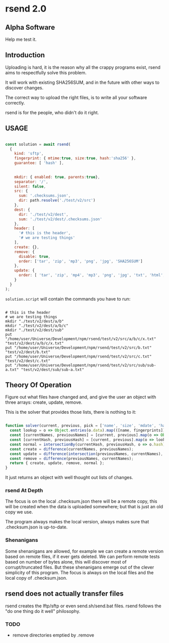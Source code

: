 # rsend 2.0

## Alpha Software

Help me test it.

## Introduction

Uploading is hard, it is the reason why all the crappy programs exist,
rsend aims to respectfully solve this problem.

It will work with existing SHA256SUM,
and in the future with other ways to discover changes.

The correct way to upload the right files,
is to write all your software correctly.

rsend is for the people,
who didn't do it right.

## USAGE

```JavaScript

const solution = await rsend(
  {
    kind: 'sftp',
    fingerprint: { mtime:true, size:true, hash:'sha256' },
    guarantee: [ 'hash' ],
    
    
    mkdir: { enabled: true, parents:true},
    separator: '/',
    silent: false,
    src: {
      sum: '.checksums.json',
      dir: path.resolve('./test/v2/src')
    },
    dest: {
      dir: './test/v2/dest',
      sum: './test/v2/dest/.checksums.json'
    },
    header: [
      '# this is the header',
      '# we are testing things'
    ],
    create: {},
    remove: {
      disable: true,
      order: ['tar', 'zip', 'mp3', 'png', 'jpg', 'SHA256SUM']
    },
    update: {
      order: [ 'tar', 'zip', 'mp4', 'mp3', 'png', 'jpg', 'txt', 'html', 'SHA256SUM' ]
    }
  }
);

```

```solution.script``` will contain the commands you have to run:

```shell

# this is the header
# we are testing things
mkdir "./test/v2/dest/a/b"
mkdir "./test/v2/dest/a/b/c"
mkdir "./test/v2/dest/sub"
put "/home/user/Universe/Development/npm/rsend/test/v2/src/a/b/c/x.txt" "test/v2/dest/a/b/c/x.txt"
put "/home/user/Universe/Development/npm/rsend/test/v2/src/b.txt" "test/v2/dest/b.txt"
put "/home/user/Universe/Development/npm/rsend/test/v2/src/c.txt" "test/v2/dest/c.txt"
put "/home/user/Universe/Development/npm/rsend/test/v2/src/sub/sub-a.txt" "test/v2/dest/sub/sub-a.txt"

```

## Theory Of Operation

Figure out what files have changed and,
and give the user an object with three arrays: create, update, remove.

This is the solver that provides those lists, there is nothing to it:

```JavaScript

function solver(current, previous, pick = ['name', 'size', 'mdate', 'hash']) {
  const lookup = o => Object.entries(o.data).map(([name, fingerprints]) => ({ name, hash: [name, ...Object.values(lo.pick(fingerprints, pick))].join() }));
  const [currentNames, previousNames] = [current, previous].map(o => Object.keys(o.data));
  const [currentHash, previousHash] = [current, previous].map(o => lookup);
  const normal = intersectionBy(currentHash, previousHash, o => o.hash).map(o => o.name);
  const create = difference(currentNames, previousNames);
  const update = difference(intersection(previousNames, currentNames), normal);
  const remove = difference(previousNames, currentNames);
  return { create, update, remove, normal };
}

```

It just returns an object with well thought out lists of changes.

### rsend At Depth

The focus is on the local .checksum.json there will be a remote copy,
this will be created when the data is uploaded somewhere; but that is just an old copy we use.

The program always makes the local version,
always makes sure that .checksum.json is up-to-date.

### Shenanigans

Some shenanigans are allowed, for example we can create a remote version based on remote files, if it ever gets deleted.
We can perform remote tests based on number of bytes alone, this will discover most of corrupt/truncated files.
But these shenanigans emerge out of the clever simplicity of this program.
The focus is always on the local files and the local copy of .checksum.json.

## rsend does not actually transfer files


rsend creates the lftp/sftp or even send.sh/send.bat files.
rsend follows the "do one thing do it well" philosophy.


### TODO

- remove directories emptied by .remove